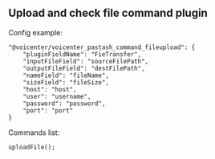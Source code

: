 Upload and check file command plugin
---

Config example:
````
"@voicenter/voicenter_pastash_command_fileupload": {
    "pluginFieldName": "FieTransfer",
    "inputFileField": "sourceFilePath",
    "outputFileField": "destFilePath",
    "nameField": "fileName",
    "sizeField": "fileSize",
    "host": "host",
    "user": "username",
    "password": "password",
    "port": "port"
}
````

Commands list:
````
uploadFile();
````